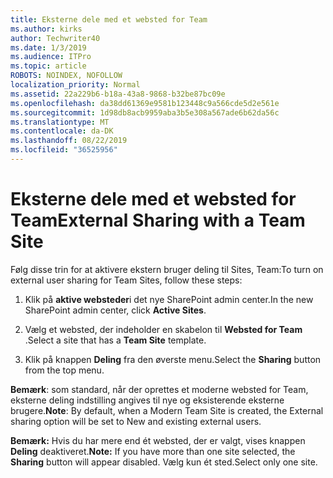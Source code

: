 ```yaml
---
title: Eksterne dele med et websted for Team
ms.author: kirks
author: Techwriter40
ms.date: 1/3/2019
ms.audience: ITPro
ms.topic: article
ROBOTS: NOINDEX, NOFOLLOW
localization_priority: Normal
ms.assetid: 22a229b6-b18a-43a8-9868-b32be87bc09e
ms.openlocfilehash: da38dd61369e9581b123448c9a566cde5d2e561e
ms.sourcegitcommit: 1d98db8acb9959aba3b5e308a567ade6b62da56c
ms.translationtype: MT
ms.contentlocale: da-DK
ms.lasthandoff: 08/22/2019
ms.locfileid: "36525956"
---
```

# <a name="external-sharing-with-a-team-site"></a><span data-ttu-id="99c84-102">Eksterne dele med et websted for Team</span><span class="sxs-lookup"><span data-stu-id="99c84-102">External Sharing with a Team Site</span></span>

<span data-ttu-id="99c84-103">Følg disse trin for at aktivere ekstern bruger deling til Sites, Team:</span><span class="sxs-lookup"><span data-stu-id="99c84-103">To turn on external user sharing for Team Sites, follow these steps:</span></span> 
  
1. <span data-ttu-id="99c84-104">Klik på **aktive websteder**i det nye SharePoint admin center.</span><span class="sxs-lookup"><span data-stu-id="99c84-104">In the new SharePoint admin center, click **Active Sites**.</span></span>
  
2. <span data-ttu-id="99c84-105">Vælg et websted, der indeholder en skabelon til **Websted for Team** .</span><span class="sxs-lookup"><span data-stu-id="99c84-105">Select a site that has a **Team Site** template.</span></span> 
  
3. <span data-ttu-id="99c84-106">Klik på knappen **Deling** fra den øverste menu.</span><span class="sxs-lookup"><span data-stu-id="99c84-106">Select the **Sharing** button from the top menu.</span></span> 
  
 <span data-ttu-id="99c84-107">**Bemærk**: som standard, når der oprettes et moderne websted for Team, eksterne deling indstilling angives til nye og eksisterende eksterne brugere.</span><span class="sxs-lookup"><span data-stu-id="99c84-107">**Note**: By default, when a Modern Team Site is created, the External sharing option will be set to New and existing external users.</span></span> 
  
 <span data-ttu-id="99c84-108">**Bemærk:** Hvis du har mere end ét websted, der er valgt, vises knappen **Deling** deaktiveret.</span><span class="sxs-lookup"><span data-stu-id="99c84-108">**Note:** If you have more than one site selected, the **Sharing** button will appear disabled.</span></span> <span data-ttu-id="99c84-109">Vælg kun ét sted.</span><span class="sxs-lookup"><span data-stu-id="99c84-109">Select only one site.</span></span> 
  

